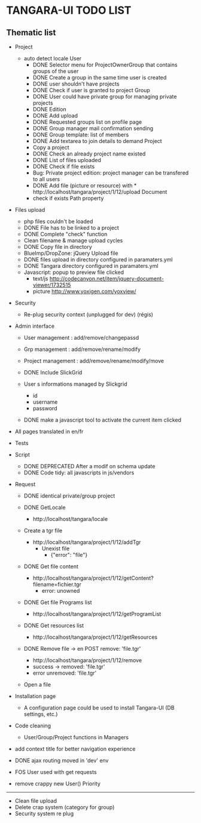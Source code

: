 TANGARA-UI TODO LIST
==========

Thematic list
-------------
- Project
  * auto detect locale 
    User
      * DONE Selector menu for ProjectOwnerGroup that contains groups of the user
      * DONE Create a group in the same time user is created
      * DONE user shouldn't have projects
      * DONE Check if user is granted to project
    Group
      * DONE User could have private group for managing private projects
      * DONE Edition
      * DONE Add upload
      * DONE Requested groups list on profile page
      * DONE Group manager mail confirmation sending
      * DONE Group template: list of members
      * DONE Add textarea to join details to demand
    Project
      * Copy a project
      * DONE Check an already project name existed
      * DONE List of files uploaded
      * DONE Check if file exists
      * Bug: Private project edition: project manager can be transfered to all users
      * DONE Add file (picture or resource) with 
            * http://localhost/tangara/project/1/12/upload
    Document
      * check if exists Path property

- Files upload
    * php files couldn't be loaded
    * DONE File has to be linked to a project
    * DONE Complete "check" function
    * Clean filename & manage upload cycles
    * DONE Copy file in directory
    * BlueImp/DropZone: jQuery Upload file
    * DONE files upload in directory configured in paramaters.yml
    * DONE Tangara directory configured in paramaters.yml
    * Javascript: popup to preview file clicked
        * text/js http://codecanyon.net/item/jquery-document-viewer/1732515
        * picture http://www.yoxigen.com/yoxview/

- Security
    * Re-plug security context (unplugged for dev) (régis)

- Admin interface
    * User management : add/remove/changepassd
    * Grp management : add/remove/rename/modify
    * Project management : add/remove/rename/modify/move
    * DONE Include SlickGrid
    * User s informations managed by Slickgrid
        * id
        * username
        * password

    * DONE make a javascript tool to activate the current item clicked

- All pages translated in en/fr 

- Tests

- Script 
    * DONE DEPRECATED After a modif on schema update
    * DONE Code tidy: all javascripts in js/vendors

- Request
    * DONE identical private/group project
    * DONE GetLocale
        * http://localhost/tangara/locale
    * Create a tgr file
        * http://localhost/tangara/project/1/12/addTgr
            * Unexist file
               * {"error": "file"}

    * DONE Get file content
        * http://localhost/tangara/project/1/12/getContent?filename=fichier.tgr
            * error: unowned
    * DONE Get file Programs list 
        * http://localhost/tangara/project/1/12/getProgramList
    * DONE Get resources list
        * http://localhost/tangara/project/1/12/getResources
    * DONE Remove file -> en POST remove: 'file.tgr'
        * http://localhost/tangara/project/1/12/remove
        * success -> removed: 'file.tgr'
        * error unremoved: 'file.tgr'

    * Open a file

- Installation page 
    * A configuration page could be used to install Tangara-UI (DB settings, etc.)

- Code cleaning
    * User/Group/Project functions in Managers

- add context title for better navigation experience

- DONE ajax routing moved in 'dev' env
- FOS User used with get requests
- remove crappy new User()
Priority
-------------

  * Clean file upload
  * Delete crap system (category for group)
  * Security system re plug

